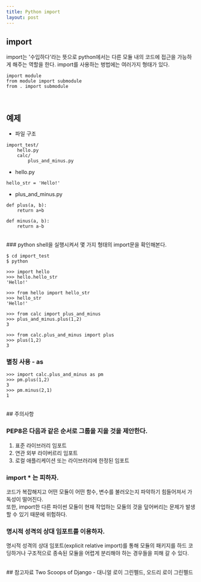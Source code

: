 ```yaml
---
title: Python import
layout: post
---
```


## import  
import는 '수입하다'라는 뜻으로 python에서는 다른 모듈 내의 코드에 접근을 가능하게 해주는 역할을 한다. import를 사용하는 벙법에는 여러가지 형태가 있다.  

```
import module
from module import submodule
from . import submodule
```  

<br>  

## 예제
- 파일 구조

```
import_test/
	hello.py
	calc/
		plus_and_minus.py
```  

- hello.py  

```
hello_str = 'Hello!'
```  

- plus_and_minus.py  

```
def plus(a, b):
	return a+b

def minus(a, b):
	return a-b
```  

<br>  
### python shell을 실행시켜서 몇 가지 형태의 import문을 확인해본다.  

```
$ cd import_test
$ python
```  

```
>>> import hello
>>> hello.hello_str
'Hello!'
```  

```
>>> from hello import hello_str
>>> hello_str
'Hello!'
```  

```
>>> from calc import plus_and_minus
>>> plus_and_minus.plus(1,2)
3
```  


```
>>> from calc.plus_and_minus import plus
>>> plus(1,2)
3
```  

### 별칭 사용  - as  
```
>>> import calc.plus_and_minus as pm
>>> pm.plus(1,2)
3
>>> pm.minus(2,1)
1
```  

<br>  
## 주의사항  

### PEP8은 다음과 같은 순서로 그룹을 지을 것을 제안한다.  
1. 표준 라이브러리 임포트  
2. 연관 외부 라이버르리 임포트  
3. 로컬 애플리케이션 또는 라이브러리에 한정된 임포트  

### import * 는 피하자.  
코드가 복잡해지고 어떤 모듈이 어떤 함수, 변수를 불러오는지 파악하기 힘들어져서 가독성이 떨어진다.  
또한, import한 다른 파이썬 모듈이 현재 작업하는 모듈의 것을 덮어버리는 문제가 발생 할 수 있기 때문에 위험하다.  

### 명시적 성격의 상대 임포트를 이용하자.  
명시적 성격의 상대 임포트(explicit relative import)를 통해 모듈의 패키지를 하드 코딩하거나 구조적으로 종속된 모듈을 어렵게 분리해야 하는 경우들을 피해 갈 수 있다.


<br>  
## 참고자료  
Two Scoops of Django - 대니얼 로이 그린펠드, 오드리 로이 그린펠드



